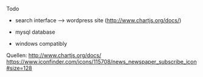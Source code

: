 Todo

* search interface
	--> wordpress site (http://www.chartjs.org/docs/)

* mysql database

* windows compatibly

Quellen:
	http://www.chartjs.org/docs/
	https://www.iconfinder.com/icons/115708/news_newspaper_subscribe_icon#size=128
